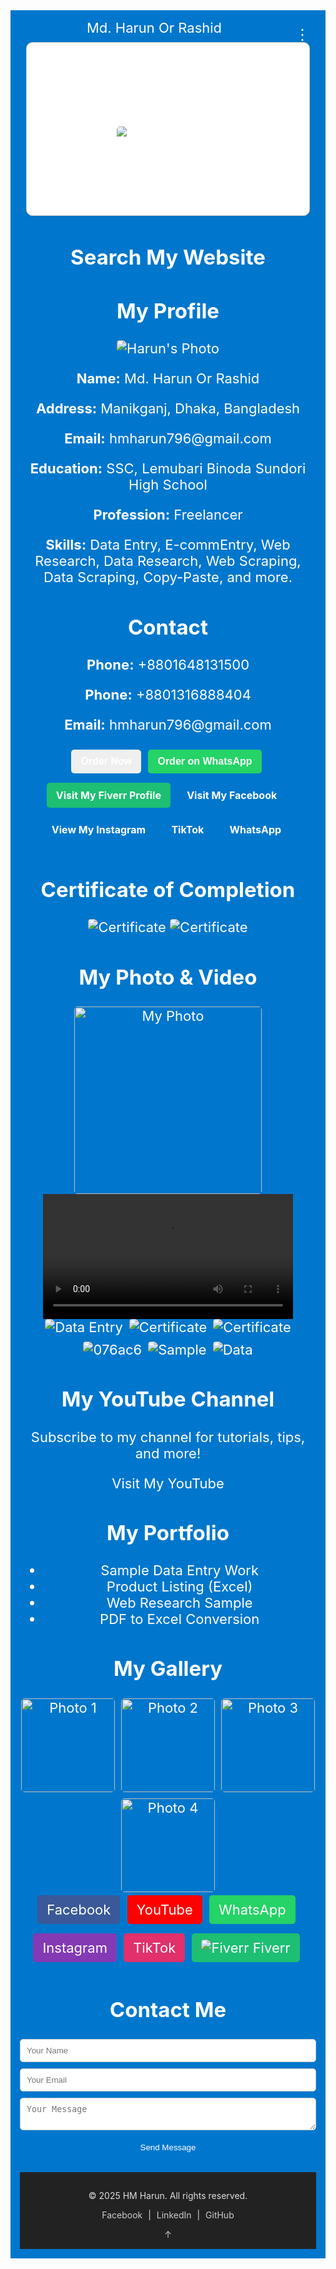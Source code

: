 <!DOCTYPE html>
<html lang="en">
<head>
  <meta charset="UTF-8" />
  <meta name="viewport" content="width=device-width, initial-scale=1.0" />
  <title>Md. Harun Or Rashid</title>
  <link rel="stylesheet" href="style.css" />
  <link rel="stylesheet" href="https://cdnjs.cloudflare.com/ajax/libs/font-awesome/6.5.0/css/all.min.css" />
  <style>
 font-family: Arial, sans-serif;
  margin: 0;
  padding: 0;
  background-color: #f2f2f2;
  color: #333;
}
h2 {
  color: #222;
}
a {
  text-decoration: none;
  color: inherit;
}
.section {
  padding: 20px;
  display: none;
  background-color: white;
  margin: 10px;
  border-radius: 10px;
  box-shadow: 0 0 10px rgba(0,0,0,0.05);
}
.section.active {
  display: block;
  }
header {
  background-color: #0077cc;
  color: white;
  padding: 15px;
  text-align: center;
  font-size: 22px;
  position: sticky;
  top: 0;
  z-index: 1000;
}
    .menu-content {
  display: none;
  position: absolute;
  top: 50px;
  right: 10px;
  background-color: #fff;
  border: 1px solid #ccc;
  min-width: 200px;
  box-shadow: 0 2px 5px rgba(0,0,0,0.2);
  z-index: 1000;
}
.menu-content a {
  display: block;
  padding: 10px;
  text-decoration: none;
  color: #333;
}
.menu-content a:hover {
  background-color: #f0f0f0;
}
.menu-button {
  float: right;
  font-size: 24px;
  background: none;
  border: none;
  color: white;
  cursor: pointer;
}
.menu-content {
  display: none;
  background-color: #333;
  padding: 10px;
}
.menu-content a {
  display: block;
  color: white;
  padding: 10px;
  margin: 5px 0;
  background-color: #444;
  border-radius: 5px;
}
.menu-content a:hover {
  background-color: #555;
}
.button {
  display: inline-block;
  padding: 10px 20px;
  margin: 6px 5px;
  font-size: 16px;
  font-weight: bold;
  text-decoration: none;
  border: none;
  border-radius: 8px;
  color: #fff;
  cursor: pointer;
  transition: background 0.3s ease;
}
.button.youtube {
  background-color: #ff0000;
}
.button.youtube:hover {
  background-color: #cc0000;
}
.button.portfolio {
  background-color: #007bff;
}
.button.portfolio:hover {
  background-color: #0056b3;
}
.button.web-research {
  background-color: #20c997;
}
.button.web-research:hover {
  background-color: #169c77;
}
.button.data-entry {
  background-color: #fd7e14;
}
.button.data-entry:hover {
  background-color: #e8590c;
}
.button, .btn {
  display: inline-block;
  padding: 10px 15px;
  margin: 5px 5px 10px 0;
  color: white;
  border: none;
  border-radius: 5px;
  cursor: pointer;
}
.button:hover, .btn:hover {
  opacity: 0.9;
}
.btn.blue { background-color: #3b5998; }
.btn.red { background-color: #ff0000; }
.btn.darkgreen { background-color: #25D366; }
.btn.purple { background-color: #833AB4; }
.btn.pink { background-color: #E1306C; }
.btn.green { background-color: #1dbf73; }
.button.fiverr {
  background-color: #1dbf73;
}
.button.facebook {
  background-color: #1877f2;
}
.button.instagram {
  background-color: #e1306c;
}
.button.tiktok {
  background-color: #000000;
}
.button.whatsapp {
  background-color: #25D366;
}
form input, form textarea {
  width: 100%;
  padding: 10px;
  margin-bottom: 10px;
  border: 1px solid #ccc;
  border-radius: 5px;
}
form button {
  background-color: #0077cc;
  color: white;
  border: none;
  padding: 10px 15px;
  border-radius: 5px;
  cursor: pointer;
}
form button:hover {
  background-color: #005fa3;
}
img {
  max-width: 100%;
  height: auto;
  border-radius: 5px;
}
.image-row, .gallery {
  display: flex;
  flex-wrap: wrap;
  gap: 10px;
  justify-content: center;
}
.gallery img {
  width: 150px;
  height: auto;
}
#backToTop {
  position: fixed;
  bottom: 20px;
  right: 20px;
  padding: 10px 15px;
  font-size: 20px;
  border: none;
  background-color: #333;
  color: white;
  border-radius: 5px;
  cursor: pointer;
  display: none;
  z-index: 1000;
}
#backToTop.show {
  display: block;
}
.footer {
  background-color: #222;
  color: #ddd;
  text-align: center;
  padding: 15px;
  font-size: 14px;
}
.footer a {
  color: #ccc;
  margin: 0 5px;
}
.footer a:hover {
  text-decoration: underline;
}
    .menu-button {
      font-size: 24px;
      background: none;
      border: none;
      cursor: pointer;
      padding: 10px;
    }
    .menu-content {
      display: none;
      position: absolute;
      right: 10px;
      background-color: #f1f1f1;
      min-width: 200px;
      box-shadow: 0px 8px 16px rgba(0,0,0,0.2);
      z-index: 1000;
    }
 .menu-content a {
      color: black;
      padding: 12px 16px;
      text-decoration: none;
      display: block;
    }
  .menu-content a:hover {
      background-color: #ddd;
    }
    .section {
      display: none;
      padding: 20px;
      border: 1px solid #ccc;
      margin-top: 10px;
    }
.section.active {
      display: block;
    }
  </style>
  
  <link rel="stylesheet" href="https://cdnjs.cloudflare.com/ajax/libs/font-awesome/6.5.0/css/all.min.css" />

  <body>
    <header>
  Md. Harun Or Rashid
  <button class="menu-button" onclick="toggleMenu()">&#8942;</button>
  <div class="menu-content" id="menu">
    <a href="#" onclick="showSection('profile')">Profile</a>
    <a href="#" onclick="showSection('privacy')">Privacy Policy</a>
    <a href="#" onclick="showSection('contact')">Contact</a>
    <a href="#" onclick="showSection('about')">About</a>
    <a href="#" onclick="showSection('settings')">Settings</a>
    <a href="#" onclick="showSection('certificate')">Certificates</a>
    <a href="#" onclick="showSection('media')">Tutorial</a>
    <a href="assets/Harun_CV.pdf" download>Download CV</a>
    <a href="mailto:hmharun796@gmail.com?subject=Hello&body=I want to connect with you.">Send Email</a>
  </div>
      
 <div id="profile" class="section active">
    <h2>Profile</h2>
   <img src="harun.jpg" alt="Harun's Photo" class="profile" />
    <p>I am Md. Harun Or Rashid, a skilled and dedicated professional...</p>
  </div>

  <div id="privacy" class="section">
    <h2>Privacy Policy</h2>
    <p>All information collected through this site is used solely...</p>
  </div>

  <div id="contact" class="section">
    <h2>Contact</h2>
    <p>Email: hmharun796@gmail.com<br>Phone: +880 1648-131500</p>
  </div>

  <div id="about" class="section">
    <h2>About</h2>
    <p>I'm passionate about providing efficient data entry and digital solutions...</p>
  </div>

  <div id="settings" class="section">
    <h2>Settings</h2>
    <p>Website Theme: Default<br>Language: English</p>
  </div>

  <div id="certificate" class="section">
    <h2>Certificates</h2>
    <ul>
      <li><img src="file_00000000875861f990b4e5fffbcbb32e.png" width="200" /></li>
      <li><img src="312.jpg" width="200" /></li>
      <li><img src="076ac6.jpg" width="200" /></li>
    </ul>
  </div>

  <div id="media" class="section">
    <h2>Tutorial</h2>
    <video controls width="320">
      <source src="video.mp4" type="video/mp4">
      Your browser does not support the video tag.
    </video>
    <p><a href="https://youtube.com/@mdharun-n6j" target="_blank">Visit My YouTube Channel</a></p>
  </div>

<div class="container">
    <!-- Search Bar -->
    <h2>Search My Website</h2>
    <div class="gcse-search"></div>
  </div>

  <div class="profile" class="section active">
      <h2>My Profile</h2>
      <img src="harun.jpg" alt="Harun's Photo" class="profile" />
      <p><strong>Name:</strong> Md. Harun Or Rashid</p>
      <p><strong>Address:</strong> Manikganj, Dhaka, Bangladesh</p>
      <p><strong>Email:</strong> hmharun796@gmail.com</p>
      <p><strong>Education:</strong> SSC, Lemubari Binoda Sundori High School</p>
      <p><strong>Profession:</strong> Freelancer</p>
      <p><strong>Skills:</strong> Data Entry, E-commEntry, Web Research, Data Research, Web Scraping, Data Scraping, Copy-Paste, and more.</p>
    </div>
   
<div class="contact" class="section">
    <h2>Contact</h2>
    <p><strong>Phone:</strong> +8801648131500</p>
    <p><strong>Phone:</strong> +8801316888404</p>
    <p><strong>Email:</strong> hmharun796@gmail.com</p>
    <a href="mailto:hmharun123@gmail.com?subject=Hiring%20Request&body=Hello,%20I%20would%20like%20to%20hire%20you%20for%20a%20project." target="_blank">
      <button class="button">Order Now</button>
    </a>
    <a href="https://wa.me/8801648131500?text=Hi%20Harun,%20I%20am%20interested%20in%20your%20services." target="_blank">
      <button class="button" style="background-color: #25D366;">Order on WhatsApp</button>
    </a>
    <div class="buttons">
      <a class="button fiverr" href="https://www.fiverr.com/s/dDlW3G3" target="_blank">Visit My Fiverr Profile</a>
      <a class="button" href="https://www.facebook.com/share/r/1BcEg68nzy/" target="_blank">Visit My Facebook</a>
      <a class="button" href="https://www.instagram.com/p/DIeAfFXT_oO/" target="_blank">View My Instagram</a>
      <a class="button" href="https://www.tiktok.com/@user6071584366187" target="_blank">TikTok</a>
      <a class="button" href="https://wa.me/8801648131500?text=Hi,%20I%20want%20to%20contact%20you" target="_blank">WhatsApp</a>
    </div>
  </div>
 
<div class="certificate-section">
    <h2>Certificate of Completion</h2>
    <img src="certificate.jpg" alt="Certificate" />
    <img src="file_000000004bd461f89c7906893d08c772.png" alt="Certificate" />
  </div>

  <!-- Photo & Video Section -->
  <div class="media-section">
    <h2>My Photo & Video</h2>
    <img src="media/myphoto.jpg" alt="My Photo" style="width: 300px;" />
    <video controls width="400">
      <source src="media/Ami_Soia_Geleo_Soibena_Bidhata.mp4" type="video/mp4" />
      Your browser does not support the video tag.
    </video>
  </div>

  <!-- Image Row -->
  <div class="image-row">
    <img src="data-antry.png" alt="Data Entry" />
    <img src="file_00000000875861f990b4e5fffbcbb32e.png" alt="Certificate" />
    <img src="312.jpg" alt="Certificate" />
    <img src="076ac6.jpg" alt="076ac6" />
    <img src="SAMPLE.jpeg" alt="Sample" />
    <img src="data.jpg" alt="Data" />
  </div>

<section class="media" class="section">
  <h2>My YouTube Channel</h2>
  <p>Subscribe to my channel for tutorials, tips, and more!</p>
  <a href="https://youtube.com/@mdharun-n6j" target="_blank">Visit My YouTube</a>
</div>
</section>

<section class="portfolio" class="section">
  <h2>My Portfolio</h2>
  <ul>
    <li><a href="https://docs.google.com/spreadsheets/d/1FSV3CzDlRSDJHaumYrCcvKFcBKGedUhFU9qPDY6viW4/edit?usp=drivesdk" target="_blank">Sample Data Entry Work</a></li>
    <li><a href="https://drive.google.com/file/d/1xA2EXAMPLE123/view" target="_blank">Product Listing (Excel)</a></li>
    <li><a href="https://drive.google.com/file/d/1yB3EXAMPLE456/view" target="_blank">Web Research Sample</a></li>
    <li><a href="https://drive.google.com/file/d/1zC4EXAMPLE789/view" target="_blank">PDF to Excel Conversion</a></li>
  </ul>
</div>
  </section>
  
  <!-- Gallery Section -->
  <div class="gallery-section">
    <h2>My Gallery</h2>
    <div class="gallery">
      <img src="076ac6.jpg" alt="Photo 1" />
      <img src="media/photo2.jpg" alt="Photo 2" />
      <img src="media/photo3.jpg" alt="Photo 3" />
      <img src="media/photo4.jpg" alt="Photo 4" />
    </div>
  </div>

 <section class="links">
    <a href="https://www.facebook.com/share/r/1BcEg68nzy/" class="btn blue" target="_blank">
      <i class="fa-brands fa-facebook-f"></i> Facebook
    </a>
    <a href="https://youtube.com/@mdharun-n6j" class="btn red" target="_blank">
      <i class="fa-brands fa-youtube"></i> YouTube
    </a>
    <a href="https://wa.me/8801648131500?text=Hi,%20I%20want%20to%20contact%20you" class="btn darkgreen" target="_blank">
      <i class="fa-brands fa-whatsapp"></i> WhatsApp
    </a>
    <a href="https://www.instagram.com/p/DIeAfFXT_oO/" class="btn purple" target="_blank">
      <i class="fa-brands fa-instagram"></i> Instagram
    </a>
    <a href="https://www.tiktok.com/@user6071584366187" class="btn pink" target="_blank">
      <i class="fa-brands fa-tiktok"></i> TikTok
    </a>
    <a href="https://www.fiverr.com/s/dDlW3G3" class="btn green" target="_blank">
      <img src="fiverr-logo.png" alt="Fiverr" class="icon" /> Fiverr
    </a>
  </section>

<!-- Contact Section -->
<section class="contact" class="section">
  <h2>Contact Me</h2>
 </section>
  <form>
    <input type="text" placeholder="Your Name" required><br>
    <input type="email" placeholder="Your Email" required><br>
    <textarea placeholder="Your Message" required></textarea><br>
    <button type="submit">Send Message</button>
  </form>
</section>
<body>
 <!-- Back to Top Button --><button id="backToTop" onclick="scrollToTop()">↑</button>

<!-- Footer --><footer class="footer">
  <p>© 2025 HM Harun. All rights reserved.</p>
  <p>
    <a href="#">Facebook</a> |
    <a href="#">LinkedIn</a> |
    <a href="#">GitHub</a>
  </p>
  <a href="#top">&uarr;</a>
</footer>

<script>
 // Optional: Track YouTube link click
document.addEventListener("DOMContentLoaded", function () {
  const ytLink = document.querySelector('a[href*="youtube.com/@"]');
  if (ytLink) {
    ytLink.addEventListener("click", function () {
      console.log("User clicked on YouTube channel link.");
    });
   // Optional: Portfolio link click effect
document.addEventListener("DOMContentLoaded", function () {
  const portfolioLinks = document.querySelectorAll(".portfolio-section a");

  portfolioLinks.forEach(link => {
    link.addEventListener("click", function () {
      console.log("Portfolio link clicked:", this.href);
    });
  });
});
  }
});
  const backToTopButton = document.getElementById("backToTop");

  window.addEventListener("scroll", () => {
    if (window.scrollY > 200) {
      backToTopButton.classList.add("show");
    } else {
      backToTopButton.classList.remove("show");
    }
  });

  function scrollToTop() {
    window.scrollTo({ top: 0, behavior: 'smooth' });
  }
  <script>
    function toggleMenu() {
      const menu = document.getElementById('menu');
      menu.style.display = (menu.style.display === 'block') ? 'none' : 'block';
    }
    function showSection(id) {
      document.getElementById('menu').style.display = 'none';

      const sections = document.querySelectorAll('.section');
      sections.forEach(section => section.classList.remove('active'));

      const target = document.getElementById(id);
      if (target) {
        target.classList.add('active');
      }
    window.addEventListener('click', function(e) {
      if (!e.target.matches('.menu-button')) {
        document.getElementById('menu').style.display = 'none';
      }
    });
    
</script>

</body>
</html>




  

